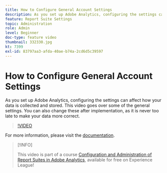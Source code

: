 ```yaml
---
title: How to Configure General Account Settings
description: As you set up Adobe Analytics, configuring the settings can affect how your data is collected and stored. This video goes over some of the general settings. You can also change these after implementation, as it is never too late to make your data more correct.
feature: Report Suite Settings
topic: Administration
role: Admin
level: Beginner
doc-type: feature video
thumbnail: 332330.jpg
kt: 7399
exl-id: 83797aa3-afda-40ae-b74a-2cd6d5c39597
---
```

# How to Configure General Account Settings

As you set up Adobe Analytics, configuring the settings can affect how your data is collected and stored. This video goes over some of the general settings. You can also change these after implementation, as it is never too late to make your data more correct.

>[!VIDEO](https://video.tv.adobe.com/v/332330/?quality=12&learn=on)

For more information, please visit the [documentation](https://experienceleague.adobe.com/docs/analytics/admin/admin-tools/general-acct-settings-admin.html?lang=en#admin-tools).

>[!INFO]
>
> This video is part of a course [Configuration and Administration of Report Suites in Adobe Analytics](https://experienceleague.adobe.com/?recommended=Analytics-A-1-2021.1.administration), available for free on Experience League!